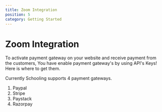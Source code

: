 ```yaml
---
title: Zoom Integration
position: 5
category: Getting Started
---
```


# Zoom Integration
To activate payment gateway on your website and receive payment from the customers, You have enable payment gateway's by using API's Keys! Here is where to get them. 

Currently Schooling supports 4 payment gateways.
1. Paypal
2. Stripe
3. Paystack
4. Razorpay
